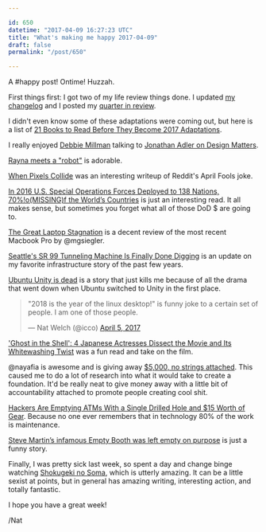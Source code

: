 ```yaml
---

id: 650
datetime: "2017-04-09 16:27:23 UTC"
title: "What's making me happy 2017-04-09"
draft: false
permalink: "/post/650"

---
```


A #happy post! Ontime! Huzzah.

First things first: I got two of my life review things done. I updated [my changelog](http://life.natwelch.com) and I posted my [quarter in review](https://writing.natwelch.com/post/649).


I didn't even know some of these adaptations were coming out, but here is a list of [21 Books to Read Before They Become 2017 Adaptations](https://www.goodreads.com/blog/show/861-21-books-to-read-before-they-become-2017-s-biggest-adaptations).

I really enjoyed [Debbie Millman](http://www.debbiemillman.com/) talking to [Jonathan Adler on Design Matters](http://pca.st/bogJ).

[Rayna meets a "robot"](https://www.youtube.com/watch?v=h1E-FlguwGw&feature=youtu.be) is adorable.

[When Pixels Collide](http://sudoscript.com/reddit-place/) was an interesting writeup of Reddit's April Fools joke.

[In 2016 U.S. Special Operations Forces Deployed to 138 Nations, 70%!o(MISSING)f the World’s Countries](http://www.alternet.org/world/2016-us-special-operations-forces-deployed-138-nations-70-worlds-countries) is just an interesting read. It all makes sense, but sometimes you forget what all of those DoD $ are going to.

[The Great Laptop Stagnation](https://500ish.com/the-great-laptop-stagnation-710811fb27a8) is a decent review of the most recent Macbook Pro by @mgsiegler.

[Seattle's SR 99 Tunneling Machine Is Finally Done Digging](https://www.wired.com/2017/04/4-years-seattles-giant-tunneling-machine-finally-breaks/) is an update on my favorite infrastructure story of the past few years.

[Ubuntu Unity is dead](https://arstechnica.com/information-technology/2017/04/ubuntu-unity-is-dead-desktop-will-switch-back-to-gnome-next-year/) is a story that just kills me because of all the drama that went down when Ubuntu switched to Unity in the first place.

<blockquote class="twitter-tweet" data-lang="en"><p lang="en" dir="ltr">&quot;2018 is the year of the linux desktop!&quot; is funny joke to a certain set of people. I am one of those people.</p>&mdash; Nat Welch (@icco) <a href="https://twitter.com/icco/status/849734084716888064">April 5, 2017</a></blockquote>
<script async src="//platform.twitter.com/widgets.js" charset="utf-8"></script>

['Ghost in the Shell': 4 Japanese Actresses Dissect the Movie and Its Whitewashing Twist](http://www.hollywoodreporter.com/heat-vision/ghost-shell-4-japanese-actresses-dissect-movie-whitewashing-twist-990956) was a fun read and take on the film.

@nayafia is awesome and is giving away [$5,000, no strings attached](https://medium.com/@nayafia/5-000-no-strings-attached-9e7b95d33e50?source=ifttt--------------1). This caused me to do a lot of research into what it would take to create a foundation. It'd be really neat to give money away with a little bit of accountability attached to promote people creating cool shit.

[Hackers Are Emptying ATMs With a Single Drilled Hole and $15 Worth of Gear](https://www.wired.com/2017/04/hackers-emptying-atms-drill-15-worth-gear/). Because no one ever remembers that in technology 80% of the work is maintenance.

[Steve Martin’s infamous Empty Booth was left empty on purpose](https://www.reviewjournal.com/entertainment/entertainment-columns/kats/steve-martins-infamous-empty-booth-was-left-empty-on-purpose-by-the-riviera-owner/) is just a funny story.

Finally, I was pretty sick last week, so spent a day and change binge watching [Shokugeki no Soma](https://en.wikipedia.org/wiki/Food_Wars!:_Shokugeki_no_Soma), which is utterly amazing. It can be a little sexist at points, but in general has amazing writing, interesting action, and totally fantastic.

I hope you have a great week!

/Nat

